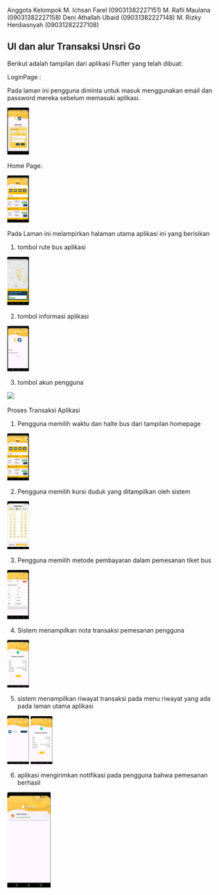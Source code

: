 Anggota Kelompok
M. Ichsan Farel 		  (09031382227151)
M. Rafli Maulana		  (09031382227158)
Deni Athallah Ubaid   (09031382227148)
M. Rizky Herdiasnyah 	(09031282227108)


## UI dan alur Transaksi Unsri Go
Berikut adalah tampilan dari aplikasi Flutter yang telah dibuat:

LoginPage :

Pada laman ini pengguna diminta untuk masuk menggunakan email dan password mereka sebelum memasuki aplikasi.

<img src="UI/LoginPage.jpeg" width="50"/>


Home Page:


<img src="UI/HomePage.jpeg" width="50"/>


Pada Laman ini melampirkan halaman utama aplikasi ini yang berisikan
1. tombol rute bus aplikasi
<img src="UI/rute.jpeg" width="50"/>

2. tombol informasi aplikasi
<img src="UI/info.jpeg" width="50"/>

3. tombol akun pengguna
<img src="UI/akun.jpeg" width="50"/>


Proses Transaksi Aplikasi
1. Pengguna memilih waktu dan halte bus dari tampilan homepage
<img src="UI/HomePage.jpeg" width="50"/>

2. Pengguna memilih kursi duduk yang ditampilkan oleh sistem
<img src="UI/kursi.jpeg" width="50"/>

3. Pengguna memilih metode pembayaran dalam pemesanan tiket bus
<img src="UI/bayar.jpeg" width="50"/>

4. Sistem menampilkan nota transaksi pemesanan pengguna 
<img src="UI/resi.jpeg" width="50"/>

5. sistem menampilkan riwayat transaksi pada menu riwayat yang ada pada laman utama aplikasi
<img src="UI/riwayat.jpeg" width="50"/>
<img src="UI/resi.jpeg" width="50"/>

6. aplikasi mengirimkan notifikasi pada pengguna bahwa pemesanan berhasil
<img src="UI/notifikasi.jpeg" width="100"/>





